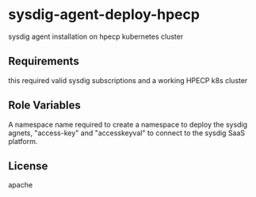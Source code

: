 sysdig-agent-deploy-hpecp
=========

sysdig agent installation on hpecp kubernetes cluster 

Requirements
------------

this required valid sysdig subscriptions and a working HPECP k8s cluster

Role Variables
--------------

A namespace name required to create a namespace to deploy the sysdig agnets, "access-key" and "accesskeyval" to connect to the sysdig SaaS platform.


License
-------

apache
